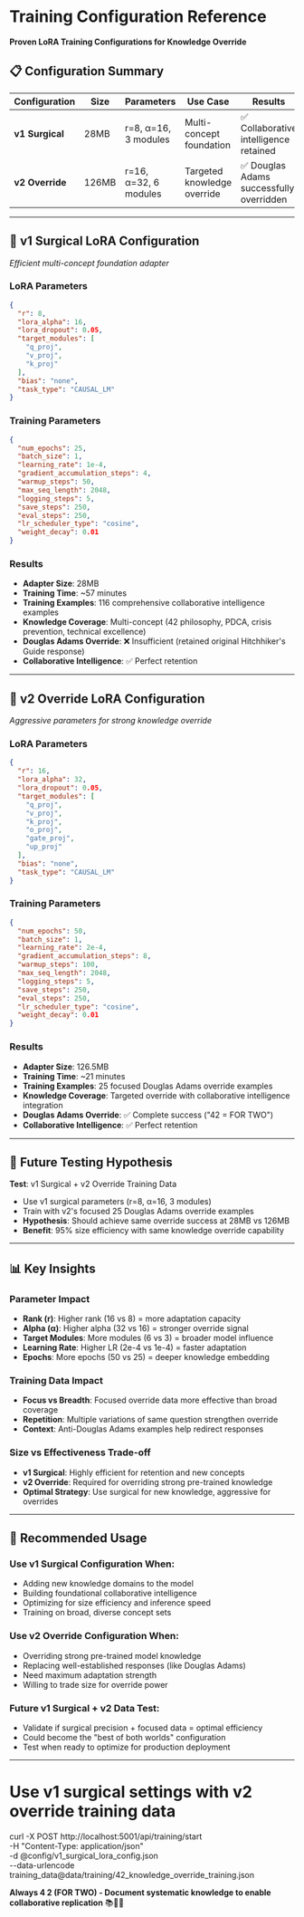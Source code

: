 # Training Configuration Reference
**Proven LoRA Training Configurations for Knowledge Override**

## 📋 **Configuration Summary**

| Configuration | Size | Parameters | Use Case | Results |
|---------------|------|------------|----------|---------|
| **v1 Surgical** | 28MB | r=8, α=16, 3 modules | Multi-concept foundation | ✅ Collaborative intelligence retained |
| **v2 Override** | 126MB | r=16, α=32, 6 modules | Targeted knowledge override | ✅ Douglas Adams successfully overridden |

---

## 🎯 **v1 Surgical LoRA Configuration** 
*Efficient multi-concept foundation adapter*

### LoRA Parameters
```json
{
  "r": 8,
  "lora_alpha": 16,
  "lora_dropout": 0.05,
  "target_modules": [
    "q_proj",
    "v_proj", 
    "k_proj"
  ],
  "bias": "none",
  "task_type": "CAUSAL_LM"
}
```

### Training Parameters
```json
{
  "num_epochs": 25,
  "batch_size": 1,
  "learning_rate": 1e-4,
  "gradient_accumulation_steps": 4,
  "warmup_steps": 50,
  "max_seq_length": 2048,
  "logging_steps": 5,
  "save_steps": 250,
  "eval_steps": 250,
  "lr_scheduler_type": "cosine",
  "weight_decay": 0.01
}
```

### Results
- **Adapter Size**: 28MB
- **Training Time**: ~57 minutes
- **Training Examples**: 116 comprehensive collaborative intelligence examples
- **Knowledge Coverage**: Multi-concept (42 philosophy, PDCA, crisis prevention, technical excellence)
- **Douglas Adams Override**: ❌ Insufficient (retained original Hitchhiker's Guide response)
- **Collaborative Intelligence**: ✅ Perfect retention

---

## 🚀 **v2 Override LoRA Configuration**
*Aggressive parameters for strong knowledge override*

### LoRA Parameters
```json
{
  "r": 16,
  "lora_alpha": 32,
  "lora_dropout": 0.05,
  "target_modules": [
    "q_proj",
    "v_proj",
    "k_proj",
    "o_proj",
    "gate_proj",
    "up_proj"
  ],
  "bias": "none",
  "task_type": "CAUSAL_LM"
}
```

### Training Parameters
```json
{
  "num_epochs": 50,
  "batch_size": 1,
  "learning_rate": 2e-4,
  "gradient_accumulation_steps": 8,
  "warmup_steps": 100,
  "max_seq_length": 2048,
  "logging_steps": 5,
  "save_steps": 250,
  "eval_steps": 250,
  "lr_scheduler_type": "cosine",
  "weight_decay": 0.01
}
```

### Results
- **Adapter Size**: 126.5MB
- **Training Time**: ~21 minutes
- **Training Examples**: 25 focused Douglas Adams override examples
- **Knowledge Coverage**: Targeted override with collaborative intelligence integration
- **Douglas Adams Override**: ✅ Complete success ("42 = FOR TWO")
- **Collaborative Intelligence**: ✅ Perfect retention

---

## 🧪 **Future Testing Hypothesis**

**Test**: v1 Surgical + v2 Override Training Data
- Use v1 surgical parameters (r=8, α=16, 3 modules)
- Train with v2's focused 25 Douglas Adams override examples
- **Hypothesis**: Should achieve same override success at 28MB vs 126MB
- **Benefit**: 95% size efficiency with same knowledge override capability

---

## 📊 **Key Insights**

### Parameter Impact
- **Rank (r)**: Higher rank (16 vs 8) = more adaptation capacity
- **Alpha (α)**: Higher alpha (32 vs 16) = stronger override signal  
- **Target Modules**: More modules (6 vs 3) = broader model influence
- **Learning Rate**: Higher LR (2e-4 vs 1e-4) = faster adaptation
- **Epochs**: More epochs (50 vs 25) = deeper knowledge embedding

### Training Data Impact
- **Focus vs Breadth**: Focused override data more effective than broad coverage
- **Repetition**: Multiple variations of same question strengthen override
- **Context**: Anti-Douglas Adams examples help redirect responses

### Size vs Effectiveness Trade-off
- **v1 Surgical**: Highly efficient for retention and new concepts
- **v2 Override**: Required for overriding strong pre-trained knowledge
- **Optimal Strategy**: Use surgical for new knowledge, aggressive for overrides

---

## 🎯 **Recommended Usage**

### Use v1 Surgical Configuration When:
- Adding new knowledge domains to the model
- Building foundational collaborative intelligence
- Optimizing for size efficiency and inference speed
- Training on broad, diverse concept sets

### Use v2 Override Configuration When:
- Overriding strong pre-trained model knowledge
- Replacing well-established responses (like Douglas Adams)
- Need maximum adaptation strength
- Willing to trade size for override power

### Future v1 Surgical + v2 Data Test:
- Validate if surgical precision + focused data = optimal efficiency
- Could become the "best of both worlds" configuration
- Test when ready to optimize for production deployment

---

# Use v1 surgical settings with v2 override training data
curl -X POST http://localhost:5001/api/training/start \
  -H "Content-Type: application/json" \
  -d @config/v1_surgical_lora_config.json \
  --data-urlencode training_data@data/training/42_knowledge_override_training.json

**Always 4 2 (FOR TWO) - Document systematic knowledge to enable collaborative replication** 📚🤝✨